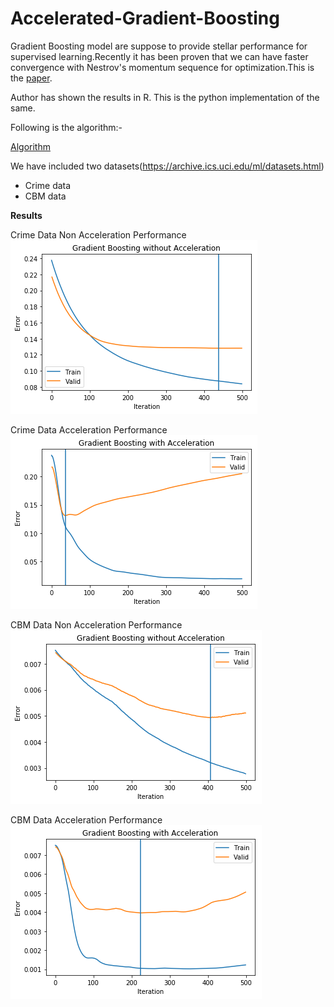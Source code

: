 # Accelerated-Gradient-Boosting

Gradient Boosting model are suppose to provide stellar performance for supervised learning.Recently it has been proven that we can have faster convergence with Nestrov's momentum sequence for optimization.This is the [paper](https://arxiv.org/abs/1803.02042).

Author has shown the results in R. This is the python implementation of the same.

Following is the algorithm:-

[Algorithm](https://github.com/avinashbarnwal/Accelerated-Gradient-Boosting/blob/master/document/boosting-algorithm.pdf)

We have included two datasets(https://archive.ics.uci.edu/ml/datasets.html)

* Crime data
* CBM data

**Results**

Crime Data Non Acceleration Performance
![alt text](https://github.com/avinashbarnwal/Accelerated-Gradient-Boosting/blob/master/output/agb_crime_non_acceleration.png)


Crime Data Acceleration Performance
![alt text](https://github.com/avinashbarnwal/Accelerated-Gradient-Boosting/blob/master/output/agb_crime_acceleration.png)

CBM Data Non Acceleration Performance
![alt text](https://github.com/avinashbarnwal/Accelerated-Gradient-Boosting/blob/master/output/agb_cbm_non_acceleration.png)

CBM Data Acceleration Performance
![alt text](https://github.com/avinashbarnwal/Accelerated-Gradient-Boosting/blob/master/output/agb_cbm_acceleration.png)



